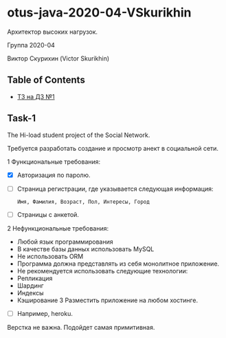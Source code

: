 # otus-java-2020-04-VSkurikhin

Архитектор высоких нагрузок.

Группа 2020-04

Виктор Скурихин (Victor Skurikhin)


## Table of Contents
- [ТЗ на ДЗ №1](#task-1)

## Task-1

The Hi-load student project of the Social Network.

Требуется разработать создание и просмотр анект в социальной сети.

 1 Функциональные требования:
   - [x] Авторизация по паролю.
   - [ ] Страница регистрации, где указывается следующая информация:
   
         Имя, Фамилия, Возраст, Пол, Интересы, Город
   - [ ] Страницы с анкетой.

 2 Нефункциональные требования:
   - Любой язык программирования
   - В качестве базы данных использовать MySQL
   - Не использовать ORM
   - Программа должна представлять из себя монолитное приложение.
   - Не рекомендуется использовать следующие технологии:
   - Репликация
   - Шардинг
   - Индексы
   - Кэширование
 3 Разместить приложение на любом хостинге.
   - [ ] Например, heroku.

Верстка не важна. Подойдет самая примитивная.


